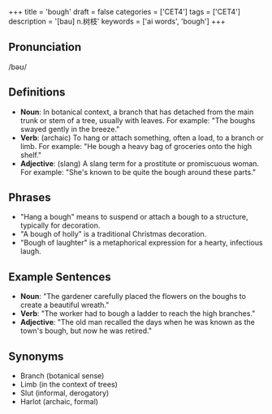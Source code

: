 +++
title = 'bough'
draft = false
categories = ['CET4']
tags = ['CET4']
description = '[bau] n.树枝'
keywords = ['ai words', 'bough']
+++

## Pronunciation
/bəʊ/

## Definitions
- **Noun**: In botanical context, a branch that has detached from the main trunk or stem of a tree, usually with leaves. For example: "The boughs swayed gently in the breeze."
- **Verb**: (archaic) To hang or attach something, often a load, to a branch or limb. For example: "He bough a heavy bag of groceries onto the high shelf."
- **Adjective**: (slang) A slang term for a prostitute or promiscuous woman. For example: "She's known to be quite the bough around these parts."

## Phrases
- "Hang a bough" means to suspend or attach a bough to a structure, typically for decoration.
- "A bough of holly" is a traditional Christmas decoration.
- "Bough of laughter" is a metaphorical expression for a hearty, infectious laugh.

## Example Sentences
- **Noun**: "The gardener carefully placed the flowers on the boughs to create a beautiful wreath."
- **Verb**: "The worker had to bough a ladder to reach the high branches."
- **Adjective**: "The old man recalled the days when he was known as the town's bough, but now he was retired."

## Synonyms
- Branch (botanical sense)
- Limb (in the context of trees)
- Slut (informal, derogatory)
- Harlot (archaic, formal)
